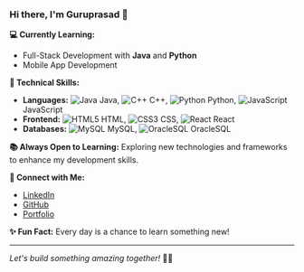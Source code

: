 ### Hi there, I'm Guruprasad 👋

**💻 Currently Learning:**
- Full-Stack Development with **Java** and **Python**
- Mobile App Development

**🚀 Technical Skills:**
- **Languages:** ![Java](https://img.shields.io/badge/Java-ED8B00?style=flat&logo=java&logoColor=white) Java, ![C++](https://img.shields.io/badge/C++-00599C?style=flat&logo=c%2b%2b&logoColor=white) C++, ![Python](https://img.shields.io/badge/Python-3776AB?style=flat&logo=python&logoColor=white) Python, ![JavaScript](https://img.shields.io/badge/JavaScript-323330?style=flat&logo=javascript&logoColor=F7DF1E) JavaScript
- **Frontend:** ![HTML5](https://img.shields.io/badge/HTML5-E34F26?style=flat&logo=html5&logoColor=white) HTML, ![CSS3](https://img.shields.io/badge/CSS3-1572B6?style=flat&logo=css3&logoColor=white) CSS, ![React](https://img.shields.io/badge/React-20232A?style=flat&logo=react&logoColor=61DAFB) React
- **Databases:** ![MySQL](https://img.shields.io/badge/MySQL-00000F?style=flat&logo=mysql&logoColor=white) MySQL, ![OracleSQL](https://img.shields.io/badge/OracleSQL-F80000?style=flat&logo=oracle&logoColor=white) OracleSQL

**📚 Always Open to Learning:**
Exploring new technologies and frameworks to enhance my development skills.

**🤝 Connect with Me:**
- [LinkedIn](https://www.linkedin.com/in/guruprasadgp22/)  
- [GitHub](https://github.com/guruprasad26gp)  
- [Portfolio](https://guruprasad22.netlify.app/)

**✨ Fun Fact:** Every day is a chance to learn something new!

---
*Let's build something amazing together!* 🚀✨
